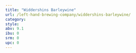 ```yaml
---
title: "Widdershins Barleywine"
url: /left-hand-brewing-company/widdershins-barleywine/
category: 
style: 
abv: 9.1
ibu: 0
srm: 0
upc: 0
---
```


